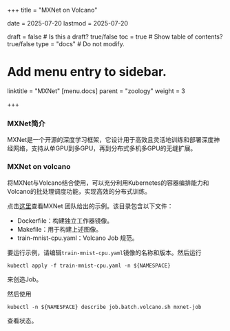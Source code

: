 +++
title =  "MXNet on Volcano"

date = 2025-07-20
lastmod = 2025-07-20

draft = false  # Is this a draft? true/false
toc = true  # Show table of contents? true/false
type = "docs"  # Do not modify.

# Add menu entry to sidebar.
linktitle = "MXNet"
[menu.docs]
  parent = "zoology"
  weight = 3

+++





### MXNet简介

MXNet是一个开源的深度学习框架，它设计用于高效且灵活地训练和部署深度神经网络，支持从单GPU到多GPU，再到分布式多机多GPU的无缝扩展。

### MXNet on volcano

将MXNet与Volcano结合使用，可以充分利用Kubernetes的容器编排能力和Volcano的批处理调度功能，实现高效的分布式训练。

点击[这里](https://github.com/apache/mxnet/blob/master/example/distributed_training-horovod/gluon_mnist.py)查看MXNet 团队给出的示例。该目录包含以下文件：

- Dockerfile：构建独立工作器镜像。
- Makefile：用于构建上述图像。
- train-mnist-cpu.yaml：Volcano Job 规范。

要运行示例，请编辑`train-mnist-cpu.yaml`镜像的名称和版本。然后运行

```
kubectl apply -f train-mnist-cpu.yaml -n ${NAMESPACE}
```

来创造Job。

然后使用

```
kubectl -n ${NAMESPACE} describe job.batch.volcano.sh mxnet-job
```

查看状态。

